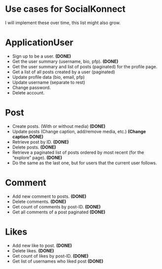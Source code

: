 # Use cases for SocialKonnect

I will implement these over time, this list might also grow.

# ApplicationUser

- Sign up to be a user. **(DONE)**
- Get the user summary (username, bio, pfp). **(DONE)**
- Get the user summary and list of posts (paginated) for the profile page.
- Get a list of all posts created by a user (paginated)
- Update profile data (bio, email, pfp)
- Update username (separate to rest)
- Change password.
- Delete account.

# Post

- Create posts. (With or without media) **(DONE)**
- Update posts (Change caption, add/remove media, etc.) **(Change caption DONE)**
- Retrieve post by ID. **(DONE)**
- Delete posts. **(DONE)**
- Retrieve a paginated list of posts ordered by most recent (for the “explore” page). **(DONE)**
- Do the same as the last one, but for users that the current user follows.

# Comment

- Add new comment to posts. **(DONE)**
- Delete comments. **(DONE)**
- Get count of comments by post-ID. **(DONE)**
- Get all comments of a post paginated **(DONE)**

# Likes

- Add new like to post. **(DONE)**
- Delete likes. **(DONE)**
- Get count of likes by post-ID. **(DONE)**
- Get list of usernames who liked post **(DONE)**

